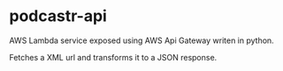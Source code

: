 # podcastr-api
AWS Lambda service exposed using AWS Api Gateway writen in python.

Fetches a XML url and transforms it to a JSON response.
